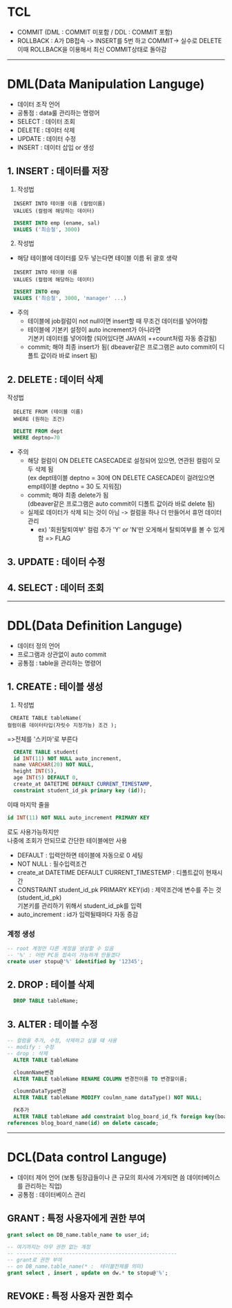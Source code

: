 # TCL
- COMMIT (DML : COMMIT 미포함 / DDL : COMMIT 포함)  
- ROLLBACK : A가 DB접속 -> INSERT를 5번 하고 COMMIT-> 실수로 DELETE  
    이때 ROLLBACK을 이용해서 최신 COMMIT상태로 돌아감
---
# DML(Data Manipulation Languge)
- 데이터 조작 언어
-	공통점 : data룰 관리하는 명령어
  - SELECT : 데이터 조회
  - DELETE : 데이터 삭제
  - UPDATE : 데이터 수정
  - INSERT : 데이터 삽입 or 생성

## 1. INSERT : 데이터를 저장  
1. 작성법
```
  INSERT INTO 테이블 이름 (컬럼이름)  
  VALUES (컬럼에 해당하는 데이터)  
```
```sql
  INSERT INTO emp (ename, sal)  
  VALUES ('최승철', 3000)  
```
2. 작성법
- 해당 테이블에 데이터를 모두 넣는다면 테이블 이름 뒤 괄호 생략
```
  INSERT INTO 테이블 이름  
  VALUES (컬럼에 해당하는 데이터)  
```
```sql
  INSERT INTO emp  
  VALUES ('최승철', 3000, 'manager' ...)  
```
- 주의
  - 테이블에 job컬럼이 not null이면 insert할 때 무조건 데이터를 넣어야함
  - 테이블에 기본키 설정이 auto increment가 아니라면  
  기본키 데이터를 넣어야함 (되어있다면 JAVA의 ++count처럼 자동 증감됨)
  - commit; 해야 최종 insert가 됨( dbeaver같은 프로그램은 auto commit이 디폴트 값이라 바로 insert 됨)

## 2. DELETE : 데이터 삭제
작성법
```
  DELETE FROM (테이블 이름)  
  WHERE (원하는 조건)  
```
```sql
  DELETE FROM dept  
  WHERE deptno=70  
```
- 주의
  - 해당 컬럼이 ON DELETE CASECADE로 설정되어 있으면,  연관된 컬럼이 모두 삭제 됨  
  (ex dept테이블 deptno = 30에 ON DELETE CASECADE이 걸려있으면 emp테이블 deptno = 30 도 지워짐)
  - commit; 해야 최종 delete가 됨  
  (dbeaver같은 프로그램은 auto commit이 디폴트 값이라 바로 delete 됨)
  - 실제로 데이터가 삭제 되는 것이 아님 -> 컬럼을 하나 더 만들어서 휴먼 데이터 관리
    - ex) '회원탈퇴여부' 컬럼 추가 'Y' or 'N'만 오게해서 탈퇴여부를 볼 수 있게 함 => FLAG

## 3. UPDATE : 데이터 수정
## 4. SELECT : 데이터 조회

---

# DDL(Data Definition Languge) 
- 데이터 정의 언어
- 프로그램과 상관없이 auto commit
- 공통점 : table을 관리하는 명령어
## 1. CREATE : 테이블 생성 
1. 작성법
```
 CREATE TABLE tableName(  
컬럼이름 데이터타입(자릿수 지정가능) 조건 );  
```
=>전체를 '스키마'로 부른다  
```sql
  CREATE TABLE student(  
  id INT(11) NOT NULL auto_increment,  
  name VARCHAR(20) NOT NULL,  
  height INT(5),  
  age INT(5) DEFAULT 0,  
  create_at DATETIME DEFAULT CURRENT_TIMESTAMP,  
  constraint student_id_pk primary key (id));  
```
이때 마지막 줄을  
```sql
id INT(11) NOT NULL auto_increment PRIMARY KEY 
```
로도 사용가능하지만  
나중에 조회가 안되므로 간단한 테이블에만 사용  
- DEFAULT : 입력안하면 테이블에 자동으로 0 세팅  
- NOT NULL : 필수입력조건
- create_at DATETIME DEFAULT CURRENT_TIMESTEMP : 디폴트값이 현재시간
- CONSTRAINT student_id_pk PRIMARY KEY(id) : 제약조건에 변수를 주는 것(student_id_pk)  
  기본키를 관리하기 위해서 student_id_pk를 입력  
- auto_increment : id가 입력될때마다 자동 증감
### 계정 생성
```sql
-- root 계정만 다른 계정을 생성할 수 있음
-- '%' : 어떤 PC등 접속이 가능하게 만들겠다
create user stopu@'%' identified by '12345';
```

## 2. DROP : 테이블 삭제
```sql
  DROP TABLE tableName;
```
## 3. ALTER : 테이블 수정
```sql
-- 컬럼을 추가, 수정, 삭제하고 싶을 때 사용
-- modify : 수정
-- drop : 삭제
  ALTER TABLE tableName

  cloumnName변경
  ALTER TABLE tableName RENAME COLUMN 변경전이름 TO 변경할이름;

  cloumnDataType변경
  ALTER TABLE tableName MODIFY coulmn_name dataType() NOT NULL;

  FK추가
  ALTER TABLE tableName add constraint blog_board_id_fk foreign key(board_id)
references blog_board_name(id) on delete cascade;
```
---

# DCL(Data control Languge)

- 데이터 제어 언어 (보통 팀장급들이나 큰 규모의 회사에 가게되면 씀 데이터베이스를 관리하는 직업)
- 공통점 : 데이터베이스 관리
## GRANT : 특정 사용자에게 권한 부여
```sql
grant select on DB_name.table_name to user_id; 
```
```sql
-- 여기까지는 아무 권한 없는 계정
-- ----------------------------------------------------
-- grant로 권한 부여
-- on DB_name.table_name(* :  테이블전체를 의미)
grant select , insert , update on dw.* to stopu@'%';
```
## REVOKE : 특정 사용자 권한 회수